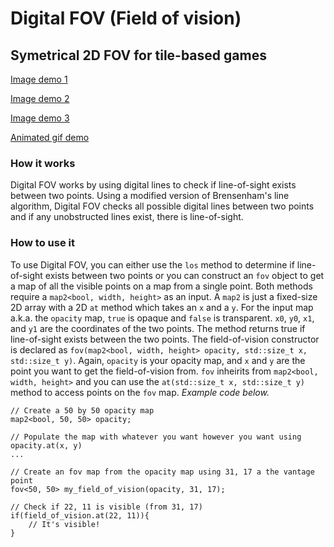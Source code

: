 # Digital FOV (Field of vision)
## Symetrical 2D FOV for tile-based games

[Image demo 1](https://i.sli.mg/mH3V6S.png)

[Image demo 2](https://i.sli.mg/ObAX5M.png)

[Image demo 3](https://i.sli.mg/iTNH4Y.png)

[Animated gif demo](https://i.sli.mg/ish0PS.gif)

### How it works
Digital FOV works by using digital lines to check if line-of-sight exists between two points. Using a modified version of Brensenham's line algorithm, Digital FOV checks all possible digital lines between two points and if any unobstructed lines exist, there is line-of-sight.

### How to use it
To use Digital FOV, you can either use the `los` method to determine if line-of-sight exists between two points or you can construct an `fov` object to get a map of all the visible points on a map from a single point. Both methods require a `map2<bool, width, height>` as an input. A `map2` is just a fixed-size 2D array with a 2D `at` method which takes an `x` and a `y`. For the input map a.k.a. the `opacity` map, `true` is opaque and `false` is transparent. `x0`, `y0`, `x1`, and `y1` are the coordinates of the two points. The method returns true if line-of-sight exists between the two points. The field-of-vision constructor is declared as `fov(map2<bool, width, height> opacity, std::size_t x, std::size_t y)`. Again, `opacity` is your opacity map, and `x` and `y` are the point you want to get the field-of-vision from. `fov` inheirits from `map2<bool, width, height>` and you can use the `at(std::size_t x, std::size_t y)` method to access points on the `fov` map. *Example code below.*
```
// Create a 50 by 50 opacity map
map2<bool, 50, 50> opacity;

// Populate the map with whatever you want however you want using opacity.at(x, y)
...

// Create an fov map from the opacity map using 31, 17 a the vantage point
fov<50, 50> my_field_of_vision(opacity, 31, 17);

// Check if 22, 11 is visible (from 31, 17)
if(field_of_vision.at(22, 11)){
    // It's visible!
}
```
